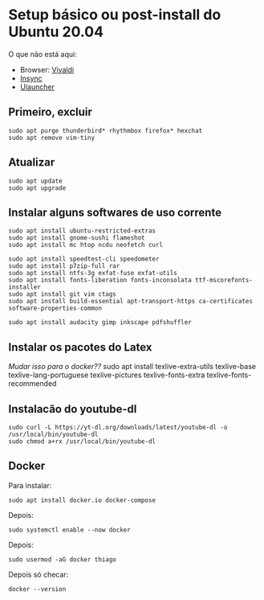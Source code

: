 # Setup básico ou post-install do Ubuntu 20.04
O que não está aqui:
  - Browser: [Vivaldi](https://vivaldi.com/pt-br/)
  - [Insync](https://www.insynchq.com)
  - [Ulauncher](https://ulauncher.io)

## Primeiro, excluir
    sudo apt purge thunderbird* rhythmbox firefox* hexchat
    sudo apt remove vim-tiny


## Atualizar
    sudo apt update
    sudo apt upgrade


## Instalar alguns softwares de uso corrente
    sudo apt install ubuntu-restricted-extras
    sudo apt install gnome-sushi flameshot
    sudo apt install mc htop ncdu neofetch curl

    sudo apt install speedtest-cli speedometer
    sudo apt install p7zip-full rar
    sudo apt install ntfs-3g exfat-fuse exfat-utils
    sudo apt install fonts-liberation fonts-inconsolata ttf-mscorefonts-installer
    sudo apt install git vim ctags
    sudo apt install build-essential apt-transport-https ca-certificates software-properties-common

    sudo apt install audacity gimp inkscape pdfshuffler


## Instalar os pacotes do Latex
_Mudar isso para o docker??_
    sudo apt install texlive-extra-utils texlive-base texlive-lang-portuguese texlive-pictures texlive-fonts-extra texlive-fonts-recommended


## Instalacão do youtube-dl
    sudo curl -L https://yt-dl.org/downloads/latest/youtube-dl -o /usr/local/bin/youtube-dl
    sudo chmod a+rx /usr/local/bin/youtube-dl


## Docker
Para instalar:

    sudo apt install docker.io docker-compose

Depois:

    sudo systemctl enable --now docker

Depois:
    
    sudo usermod -aG docker thiago

Depois só checar:
    
    docker --version
